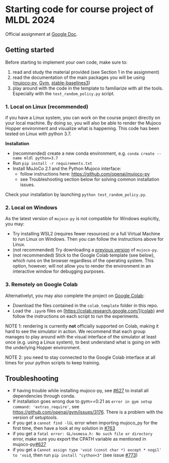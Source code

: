 # Starting code for course project of MLDL 2024

Official assignment at [Google Doc](https://docs.google.com/document/d/1lcTs-2a9MoKaTJ5Ii4cnxo7J8t-xmsghG_18ai2qx_o/edit?usp=sharing).


## Getting started

Before starting to implement your own code, make sure to:
1. read and study the material provided (see Section 1 in the assignment)
2. read the documentation of the main packages you will be using ([mujoco-py](https://github.com/openai/mujoco-py), [Gym](https://github.com/openai/gym), [stable-baselines3](https://stable-baselines3.readthedocs.io/en/master/index.html))
3. play around with the code in the template to familiarize with all the tools. Especially with the `test_random_policy.py` script.


### 1. Local on Linux (recommended)

if you have a Linux system, you can work on the course project directly on your local machine. By doing so, you will also be able to render the Mujoco Hopper environment and visualize what is happening. This code has been tested on Linux with python 3.7.

**Installation**
- (recommended) create a new conda environment, e.g. `conda create --name mldl python=3.7`
- Run `pip install -r requirements.txt`
- Install MuJoCo 2.1 and the Python Mujoco interface:
	- follow instructions here: https://github.com/openai/mujoco-py
	- see Troubleshooting section below for solving common installation issues.

Check your installation by launching `python test_random_policy.py`.


### 2. Local on Windows
As the latest version of `mujoco-py` is not compatible for Windows explicitly, you may:
- Try installing WSL2 (requires fewer resources) or a full Virtual Machine to run Linux on Windows. Then you can follow the instructions above for Linux.
- (not recommended) Try downloading a [previous version](https://github.com/openai/mujoco-py/blob/9ea9bb000d6b8551b99f9aa440862e0c7f7b4191/) of `mujoco-py`.
- (not recommended) Stick to the Google Colab template (see below), which runs on the browser regardless of the operating system. This option, however, will not allow you to render the environment in an interactive window for debugging purposes.


### 3. Remotely on Google Colab

Alternativelyt, you may also complete the project on [Google Colab](https://colab.research.google.com/):

- Download the files contained in the `colab_template` folder in this repo.
- Load the `.ipynb` files on [https://colab.research.google.com/](colab) and follow the instructions on each script to run the experiments.

NOTE 1: rendering is currently **not** officially supported on Colab, making it hard to see the simulator in action. We recommend that each group manages to play around with the visual interface of the simulator at least once (e.g. using a Linux system), to best understand what is going on with the underlying Hopper environment.

NOTE 2: you need to stay connected to the Google Colab interface at all times for your python scripts to keep training.



## Troubleshooting
- If having trouble while installing mujoco-py, see [#627](https://github.com/openai/mujoco-py/issues/627) to install all dependencies through conda.
- If installation goes wrong due to gym==0.21 as `error in gym setup command: 'extras_require'`, see https://github.com/openai/gym/issues/3176. There is a problem with the version of setuptools.
- if you get a `cannot find -lGL` error when importing mujoco_py for the first time, then have a look at my solution in [#763](https://github.com/openai/mujoco-py/issues/763#issuecomment-1519090452)
- if you get a `fatal error: GL/osmesa.h: No such file or directory` error, make sure you export the CPATH variable as mentioned in mujoco-py[#627](https://github.com/openai/mujoco-py/issues/627)
- if you get a `Cannot assign type 'void (const char *) except * nogil' to 'void`, then run `pip install "cython<3"` (see issue [#773](https://github.com/openai/mujoco-py/issues/773))